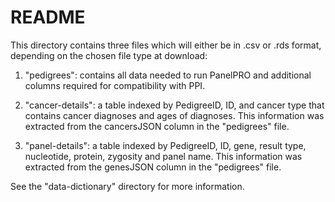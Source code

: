 # README

This directory contains three files which will either be in .csv or .rds format, depending on the chosen file type at download:

1. "pedigrees": contains all data needed to run PanelPRO and additional columns required for compatibility with PPI.

2. "cancer-details": a table indexed by PedigreeID, ID, and cancer type that contains cancer diagnoses and ages of diagnoses. This information was extracted from the cancersJSON column in the "pedigrees" file.

3. "panel-details": a table indexed by PedigreeID, ID, gene, result type, nucleotide, protein, zygosity and panel name. This information was extracted from the genesJSON column in the "pedigrees" file.

See the "data-dictionary" directory for more information.
